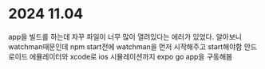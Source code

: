 # 2024 11.04
app을 빌드를 하는데 자꾸 파일이 너무 많이 열려있다는 에러가 있었다.
알아보니 watchman때문인데 npm start전에 watchman을 먼저 시작해주고 start해야함
안드로이드 에뮬레이터와 xcode로 ios 시뮬레이션까지 expo go app을 구동해봄
